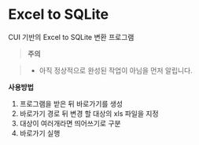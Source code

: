 Excel to SQLite
=
CUI 기반의 Excel to SQLite 변환 프로그램

> **주의**

> - 아직 정상적으로 완성된 작업이 아님을 먼저 알립니다.

**사용방법**
1. 프로그램을 받은 뒤 바로가기를 생성
2. 바로가기 경로 뒤 변경 할 대상의 xls 파일을 지정
3. 대상이 여러개라면 띄어쓰기로 구분
4. 바로가기 실행
